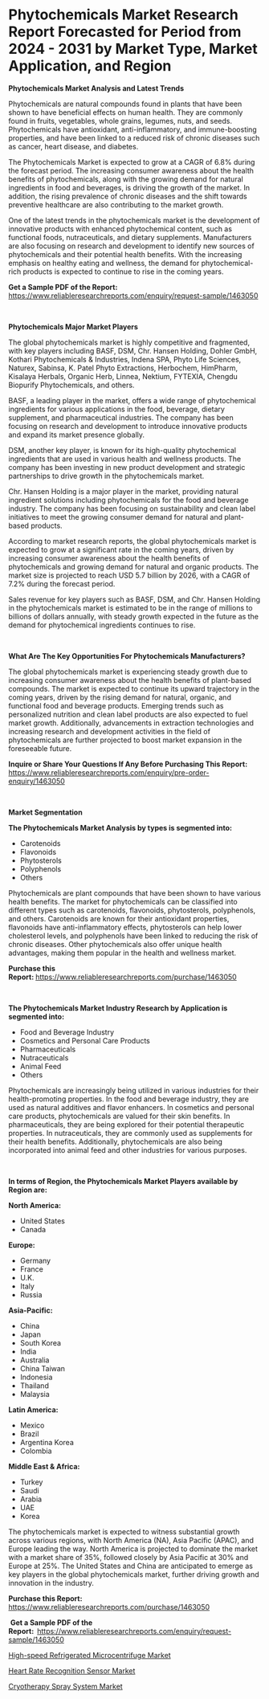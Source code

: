 <p><h1>Phytochemicals Market Research Report Forecasted for Period from 2024 -  2031 by Market Type, Market Application, and Region</h1></p><p><strong>Phytochemicals Market Analysis and Latest Trends</strong></p>
<p><p>Phytochemicals are natural compounds found in plants that have been shown to have beneficial effects on human health. They are commonly found in fruits, vegetables, whole grains, legumes, nuts, and seeds. Phytochemicals have antioxidant, anti-inflammatory, and immune-boosting properties, and have been linked to a reduced risk of chronic diseases such as cancer, heart disease, and diabetes.</p><p>The Phytochemicals Market is expected to grow at a CAGR of 6.8% during the forecast period. The increasing consumer awareness about the health benefits of phytochemicals, along with the growing demand for natural ingredients in food and beverages, is driving the growth of the market. In addition, the rising prevalence of chronic diseases and the shift towards preventive healthcare are also contributing to the market growth.</p><p>One of the latest trends in the phytochemicals market is the development of innovative products with enhanced phytochemical content, such as functional foods, nutraceuticals, and dietary supplements. Manufacturers are also focusing on research and development to identify new sources of phytochemicals and their potential health benefits. With the increasing emphasis on healthy eating and wellness, the demand for phytochemical-rich products is expected to continue to rise in the coming years.</p></p>
<p><strong>Get a Sample PDF of the Report:&nbsp;</strong> <a href="https://www.reliableresearchreports.com/enquiry/request-sample/1463050">https://www.reliableresearchreports.com/enquiry/request-sample/1463050</a></p>
<p>&nbsp;</p>
<p><strong>Phytochemicals Major Market Players</strong></p>
<p><p>The global phytochemicals market is highly competitive and fragmented, with key players including BASF, DSM, Chr. Hansen Holding, Dohler GmbH, Kothari Phytochemicals & Industries, Indena SPA, Phyto Life Sciences, Naturex, Sabinsa, K. Patel Phyto Extractions, Herbochem, HimPharm, Kisalaya Herbals, Organic Herb, Linnea, Nektium, FYTEXIA, Chengdu Biopurify Phytochemicals, and others.</p><p>BASF, a leading player in the market, offers a wide range of phytochemical ingredients for various applications in the food, beverage, dietary supplement, and pharmaceutical industries. The company has been focusing on research and development to introduce innovative products and expand its market presence globally.</p><p>DSM, another key player, is known for its high-quality phytochemical ingredients that are used in various health and wellness products. The company has been investing in new product development and strategic partnerships to drive growth in the phytochemicals market.</p><p>Chr. Hansen Holding is a major player in the market, providing natural ingredient solutions including phytochemicals for the food and beverage industry. The company has been focusing on sustainability and clean label initiatives to meet the growing consumer demand for natural and plant-based products.</p><p>According to market research reports, the global phytochemicals market is expected to grow at a significant rate in the coming years, driven by increasing consumer awareness about the health benefits of phytochemicals and growing demand for natural and organic products. The market size is projected to reach USD 5.7 billion by 2026, with a CAGR of 7.2% during the forecast period.</p><p>Sales revenue for key players such as BASF, DSM, and Chr. Hansen Holding in the phytochemicals market is estimated to be in the range of millions to billions of dollars annually, with steady growth expected in the future as the demand for phytochemical ingredients continues to rise.</p></p>
<p>&nbsp;</p>
<p><strong>What Are The Key Opportunities For Phytochemicals Manufacturers?</strong></p>
<p><p>The global phytochemicals market is experiencing steady growth due to increasing consumer awareness about the health benefits of plant-based compounds. The market is expected to continue its upward trajectory in the coming years, driven by the rising demand for natural, organic, and functional food and beverage products. Emerging trends such as personalized nutrition and clean label products are also expected to fuel market growth. Additionally, advancements in extraction technologies and increasing research and development activities in the field of phytochemicals are further projected to boost market expansion in the foreseeable future.</p></p>
<p><strong>Inquire or Share Your Questions If Any Before Purchasing This Report:</strong> <a href="https://www.reliableresearchreports.com/enquiry/pre-order-enquiry/1463050">https://www.reliableresearchreports.com/enquiry/pre-order-enquiry/1463050</a></p>
<p>&nbsp;</p>
<p><strong>Market Segmentation</strong></p>
<p><strong>The Phytochemicals Market Analysis by types is segmented into:</strong></p>
<p><ul><li>Carotenoids</li><li>Flavonoids</li><li>Phytosterols</li><li>Polyphenols</li><li>Others</li></ul></p>
<p><p>Phytochemicals are plant compounds that have been shown to have various health benefits. The market for phytochemicals can be classified into different types such as carotenoids, flavonoids, phytosterols, polyphenols, and others. Carotenoids are known for their antioxidant properties, flavonoids have anti-inflammatory effects, phytosterols can help lower cholesterol levels, and polyphenols have been linked to reducing the risk of chronic diseases. Other phytochemicals also offer unique health advantages, making them popular in the health and wellness market.</p></p>
<p><strong>Purchase this Report:&nbsp;</strong><a href="https://www.reliableresearchreports.com/purchase/1463050">https://www.reliableresearchreports.com/purchase/1463050</a></p>
<p>&nbsp;</p>
<p><strong>The Phytochemicals Market Industry Research by Application is segmented into:</strong></p>
<p><ul><li>Food and Beverage Industry</li><li>Cosmetics and Personal Care Products</li><li>Pharmaceuticals</li><li>Nutraceuticals</li><li>Animal Feed</li><li>Others</li></ul></p>
<p><p>Phytochemicals are increasingly being utilized in various industries for their health-promoting properties. In the food and beverage industry, they are used as natural additives and flavor enhancers. In cosmetics and personal care products, phytochemicals are valued for their skin benefits. In pharmaceuticals, they are being explored for their potential therapeutic properties. In nutraceuticals, they are commonly used as supplements for their health benefits. Additionally, phytochemicals are also being incorporated into animal feed and other industries for various purposes.</p></p>
<p>&nbsp;</p>
<p><strong>In terms of Region, the Phytochemicals Market Players available by Region are:</strong></p>
<p>
    <p> <strong> North America: </strong>
        <ul>
            <li>United States</li>
            <li>Canada</li>
        </ul>
        </p> 
    <p> <strong> Europe: </strong>
        <ul>
            <li>Germany</li>
            <li>France</li>
            <li>U.K.</li>
            <li>Italy</li>
            <li>Russia</li>
        </ul>
        </p> 
    <p> <strong> Asia-Pacific: </strong>
        <ul>
            <li>China</li>
            <li>Japan</li>
            <li>South Korea</li>
            <li>India</li>
            <li>Australia</li>
            <li>China Taiwan</li>
            <li>Indonesia</li>
            <li>Thailand</li>
            <li>Malaysia</li>
        </ul>
        </p> 
    <p> <strong> Latin America: </strong>
        <ul>
            <li>Mexico</li>
            <li>Brazil</li>
            <li>Argentina Korea</li>
            <li>Colombia</li>
        </ul>
        </p> 
    <p> <strong> Middle East & Africa: </strong>
        <ul>
            <li>Turkey</li>
            <li>Saudi</li>
            <li>Arabia</li>
            <li>UAE</li>
            <li>Korea</li>
        </ul>
    </p>
    </p>
<p><p>The phytochemicals market is expected to witness substantial growth across various regions, with North America (NA), Asia Pacific (APAC), and Europe leading the way. North America is projected to dominate the market with a market share of 35%, followed closely by Asia Pacific at 30% and Europe at 25%. The United States and China are anticipated to emerge as key players in the global phytochemicals market, further driving growth and innovation in the industry.</p></p>
<p><strong>Purchase this Report: </strong><a href="https://www.reliableresearchreports.com/purchase/1463050">https://www.reliableresearchreports.com/purchase/1463050</a></p>
<p>&nbsp;<strong>Get a Sample PDF of the Report:&nbsp;&nbsp;</strong><a href="https://www.reliableresearchreports.com/enquiry/request-sample/1463050">https://www.reliableresearchreports.com/enquiry/request-sample/1463050</a></p>
<p><strong></strong></p>
<p><p><a href="https://view.publitas.com/reportprime-1/high-speed-refrigerated-microcentrifuge-market-research-report-reveals-the-latest-trends-and-opportunities-of-this-market-for-period-from-2023-2030/">High-speed Refrigerated Microcentrifuge Market</a></p><p><a href="https://view.publitas.com/reportprime-1/heart-rate-recognition-sensor-market-research-report-unlocks-analysis-on-the-market-financial-status-market-size-and-market-revenue-upto-2030/">Heart Rate Recognition Sensor Market</a></p><p><a href="https://view.publitas.com/reportprime-1/cryotherapy-spray-system-market-research-report-provides-critical-insights-that-can-help-shape-business-development-and-investment-strategies/">Cryotherapy Spray System Market</a></p></p>